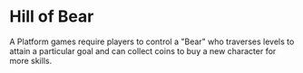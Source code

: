 # Hill of Bear
A Platform games require players to control a "Bear" who traverses levels to attain a particular goal and can collect coins to buy a new character for more skills.

